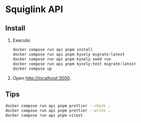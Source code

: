 # Squiglink API

## Install

1. Execute:

   ```sh
   docker compose run api pnpm install
   docker compose run api pnpm kysely migrate:latest
   docker compose run api pnpm kysely seed run
   docker compose run api pnpm kysely-test migrate:latest
   docker compose up
   ```

2. Open <http://localhost:3000>.

## Tips

```sh
docker compose run api pnpm prettier --check .
docker compose run api pnpm prettier --write .
docker compose run api pnpm vitest
```
